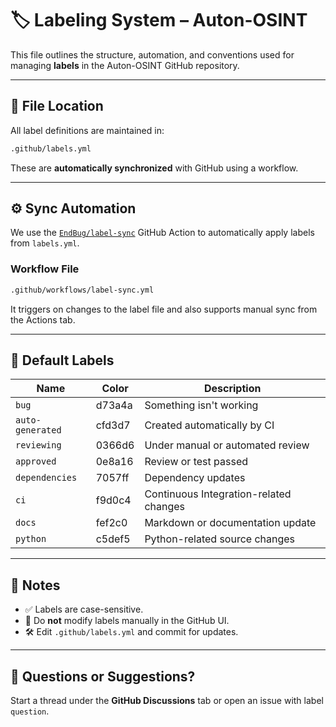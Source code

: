 # 🏷️ Labeling System – Auton-OSINT

This file outlines the structure, automation, and conventions used for managing **labels** in the Auton-OSINT GitHub repository.

---

## 📄 File Location

All label definitions are maintained in:

```bash
.github/labels.yml
```

These are **automatically synchronized** with GitHub using a workflow.

---

## ⚙️ Sync Automation

We use the [`EndBug/label-sync`](https://github.com/EndBug/label-sync) GitHub Action to automatically apply labels from `labels.yml`.

### Workflow File

```bash
.github/workflows/label-sync.yml
```

It triggers on changes to the label file and also supports manual sync from the Actions tab.

---

## 🔖 Default Labels

| Name          | Color   | Description                          |
|---------------|---------|--------------------------------------|
| `bug`         | d73a4a  | Something isn't working              |
| `auto-generated` | cfd3d7 | Created automatically by CI         |
| `reviewing`   | 0366d6  | Under manual or automated review     |
| `approved`    | 0e8a16  | Review or test passed                |
| `dependencies`| 7057ff  | Dependency updates                   |
| `ci`          | f9d0c4  | Continuous Integration-related changes |
| `docs`        | fef2c0  | Markdown or documentation update    |
| `python`      | c5def5  | Python-related source changes        |

---

## 📌 Notes

- ✅ Labels are case-sensitive.
- 🚫 Do **not** modify labels manually in the GitHub UI.
- 🛠️ Edit `.github/labels.yml` and commit for updates.

---

## 📢 Questions or Suggestions?

Start a thread under the **GitHub Discussions** tab or open an issue with label `question`.
